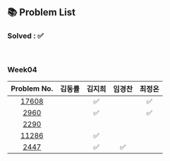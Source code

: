 ## 📚 Problem List 

### Solved : ✅

<br>

### Week04

|Problem No.|김동률|김지희|임경찬|최정온|
|:-----------:|:-----:|:----:|:----:|:----:|
|[17608](https://www.acmicpc.net/problem/17608)|   |✅|  |✅|
|[2960](https://www.acmicpc.net/problem/2960)|   |✅|  |✅|
|[2290](https://www.acmicpc.net/problem/2290)|   |  |  |   |
|[11286](https://www.acmicpc.net/problem/11286)|   |✅|  |   |
|[2447](https://www.acmicpc.net/problem/2447)|   | ✅ |✅|   |

